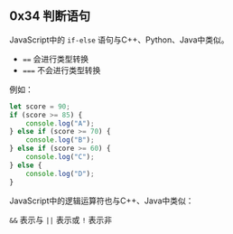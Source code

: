 ## 0x34 判断语句

JavaScript中的 `if-else` 语句与C++、Python、Java中类似。

- `==` 会进行类型转换
- `===` 不会进行类型转换

例如：
```js
let score = 90;
if (score >= 85) {
    console.log("A");
} else if (score >= 70) {
    console.log("B");
} else if (score >= 60) {
    console.log("C");
} else {
    console.log("D");
}
```

JavaScript中的逻辑运算符也与C++、Java中类似：

`&&` 表示与
`||` 表示或
`!` 表示非